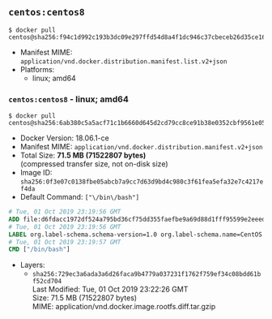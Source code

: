 ## `centos:centos8`

```console
$ docker pull centos@sha256:f94c1d992c193b3dc09e297ffd54d8a4f1dc946c37cbeceb26d35ce1647f88d9
```

-	Manifest MIME: `application/vnd.docker.distribution.manifest.list.v2+json`
-	Platforms:
	-	linux; amd64

### `centos:centos8` - linux; amd64

```console
$ docker pull centos@sha256:6ab380c5a5acf71c1b6660d645d2cd79cc8ce91b38e0352cbf9561e050427baf
```

-	Docker Version: 18.06.1-ce
-	Manifest MIME: `application/vnd.docker.distribution.manifest.v2+json`
-	Total Size: **71.5 MB (71522807 bytes)**  
	(compressed transfer size, not on-disk size)
-	Image ID: `sha256:0f3e07c0138fbe05abcb7a9cc7d63d9bd4c980c3f61fea5efa32e7c4217ef4da`
-	Default Command: `["\/bin\/bash"]`

```dockerfile
# Tue, 01 Oct 2019 23:19:56 GMT
ADD file:d6fdacc1972df524a795bd36cf75dd355faefbe9a69d88d1fff95599e2eeed4c in / 
# Tue, 01 Oct 2019 23:19:56 GMT
LABEL org.label-schema.schema-version=1.0 org.label-schema.name=CentOS Base Image org.label-schema.vendor=CentOS org.label-schema.license=GPLv2 org.label-schema.build-date=20190927
# Tue, 01 Oct 2019 23:19:57 GMT
CMD ["/bin/bash"]
```

-	Layers:
	-	`sha256:729ec3a6ada3a6d26faca9b4779a037231f1762f759ef34c08bdd61bf52cd704`  
		Last Modified: Tue, 01 Oct 2019 23:22:26 GMT  
		Size: 71.5 MB (71522807 bytes)  
		MIME: application/vnd.docker.image.rootfs.diff.tar.gzip
